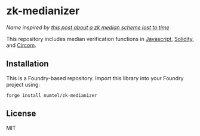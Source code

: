 # zk-medianizer

*Name inspired by [this post about a zk median scheme lost to time](https://ethresear.ch/t/towards-more-secure-twap-oracles-introducing-the-zk-median-zero-knowledge-proof-scheme-for-defi/14891)*

This repository includes median verification functions in [Javascript](verifyMedian.js), [Solidity](contracts/Median2.sol), and [Circom](circuits/median.circom).

## Installation

This is a Foundry-based repository. Import this library into your Foundry project using:

```
forge install numtel/zk-medianizer
```

## License

MIT

